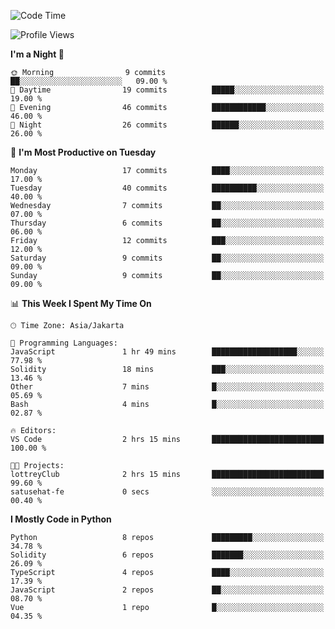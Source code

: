 <!--START_SECTION:waka-->
![Code Time](http://img.shields.io/badge/Code%20Time-1%2C451%20hrs%2030%20mins-blue)

![Profile Views](http://img.shields.io/badge/Profile%20Views-0-blue)

**I'm a Night 🦉** 

```text
🌞 Morning                9 commits           ██░░░░░░░░░░░░░░░░░░░░░░░   09.00 % 
🌆 Daytime                19 commits          █████░░░░░░░░░░░░░░░░░░░░   19.00 % 
🌃 Evening                46 commits          ████████████░░░░░░░░░░░░░   46.00 % 
🌙 Night                  26 commits          ██████░░░░░░░░░░░░░░░░░░░   26.00 % 
```
📅 **I'm Most Productive on Tuesday** 

```text
Monday                   17 commits          ████░░░░░░░░░░░░░░░░░░░░░   17.00 % 
Tuesday                  40 commits          ██████████░░░░░░░░░░░░░░░   40.00 % 
Wednesday                7 commits           ██░░░░░░░░░░░░░░░░░░░░░░░   07.00 % 
Thursday                 6 commits           ██░░░░░░░░░░░░░░░░░░░░░░░   06.00 % 
Friday                   12 commits          ███░░░░░░░░░░░░░░░░░░░░░░   12.00 % 
Saturday                 9 commits           ██░░░░░░░░░░░░░░░░░░░░░░░   09.00 % 
Sunday                   9 commits           ██░░░░░░░░░░░░░░░░░░░░░░░   09.00 % 
```


📊 **This Week I Spent My Time On** 

```text
🕑︎ Time Zone: Asia/Jakarta

💬 Programming Languages: 
JavaScript               1 hr 49 mins        ███████████████████░░░░░░   77.98 % 
Solidity                 18 mins             ███░░░░░░░░░░░░░░░░░░░░░░   13.46 % 
Other                    7 mins              █░░░░░░░░░░░░░░░░░░░░░░░░   05.69 % 
Bash                     4 mins              █░░░░░░░░░░░░░░░░░░░░░░░░   02.87 % 

🔥 Editors: 
VS Code                  2 hrs 15 mins       █████████████████████████   100.00 % 

🐱‍💻 Projects: 
lottreyClub              2 hrs 15 mins       █████████████████████████   99.60 % 
satusehat-fe             0 secs              ░░░░░░░░░░░░░░░░░░░░░░░░░   00.40 % 
```

**I Mostly Code in Python** 

```text
Python                   8 repos             █████████░░░░░░░░░░░░░░░░   34.78 % 
Solidity                 6 repos             ███████░░░░░░░░░░░░░░░░░░   26.09 % 
TypeScript               4 repos             ████░░░░░░░░░░░░░░░░░░░░░   17.39 % 
JavaScript               2 repos             ██░░░░░░░░░░░░░░░░░░░░░░░   08.70 % 
Vue                      1 repo              █░░░░░░░░░░░░░░░░░░░░░░░░   04.35 % 
```




<!--END_SECTION:waka-->
